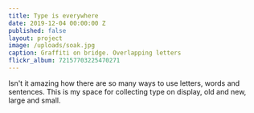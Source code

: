 ```yaml
---
title: Type is everywhere
date: 2019-12-04 00:00:00 Z
published: false
layout: project
image: /uploads/soak.jpg
caption: Graffiti on bridge. Overlapping letters
flickr_album: 72157703225470271
---
```


Isn't it amazing how there are so many ways to use letters, words and sentences. This is my space for collecting type on display, old and new, large and small.
